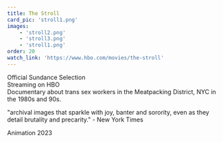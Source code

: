 ```yaml
---
title: The Stroll
card_pic: 'stroll1.png'
images:
    - 'stroll2.png'
    - 'stroll3.png'
    - 'stroll1.png'
order: 20
watch_link: 'https://www.hbo.com/movies/the-stroll'
---
```


Official Sundance Selection<br>Streaming on HBO<br>Documentary about trans sex workers in the Meatpacking District, NYC in the 1980s and 90s.

"archival images that sparkle with joy, banter and sorority, even as they detail brutality and precarity." - New York Times

Animation 2023
